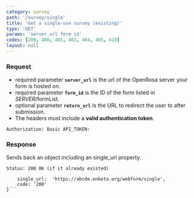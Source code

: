 ```yaml
---
category: survey
path: '/survey/single'
title: 'Get a single-use survey (existing)'
type: 'GET'
params: 'server_url form_id'
codes: [200, 400, 401, 403, 404, 405, 410]
layout: null
---
```


### Request

* required parameter **`server_url`** is the url of the OpenRosa server your form is hosted on.
* required parameter **`form_id`** is the ID of the form listed in _SERVER_/formList.
* optional parameter **`return_url`** is the URL to redirect the user to after submission.
* The headers must include a **valid authentication token**.

```Authorization: Basic API_TOKEN:```

### Response

Sends back an object including an single_url property.

```Status: 200 OK (if it already existed)```
```{
    single_url:  'https://abcde.enketo.org/webform/single',
    code: '200'
}```
